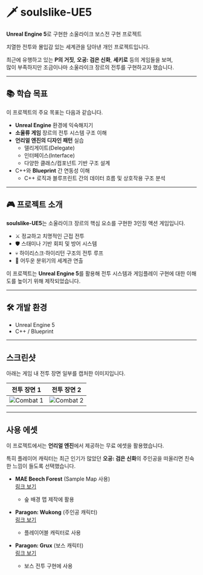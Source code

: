# 🗡️ soulslike-UE5

**Unreal Engine 5**로 구현한 소울라이크 보스전 구현 프로젝트  

치열한 전투와 몰입감 있는 세계관을 담아낸 개인 프로젝트입니다.  

최근에 유행하고 있는 **P의 거짓**, **오공: 검은 신화**, **세키로** 등의 게임들을 보며,  
많이 부족하지만 조금이나마 소울라이크 장르의 전투를 구현하고자 했습니다.

---

## 📚 학습 목표

이 프로젝트의 주요 목표는 다음과 같습니다.

- **Unreal Engine** 환경에 익숙해지기  
- **소울류 게임** 장르의 전투 시스템 구조 이해  
- **언리얼 엔진의 디자인 패턴** 실습  
  - 델리게이트(Delegate)  
  - 인터페이스(Interface)  
  - 다양한 클래스/컴포넌트 기반 구조 설계  
- C++와 **Blueprint** 간 연동성 이해  
  - C++ 로직과 블루프린트 간의 데이터 흐름 및 상호작용 구조 분석

---

## 🎮 프로젝트 소개

**soulslike-UE5**는 소울라이크 장르의 핵심 요소를 구현한 3인칭 액션 게임입니다.

- ⚔️ 정교하고 치명적인 근접 전투  
- 🛡️ 스태미나 기반 회피 및 방어 시스템  
- 💀 하이리스크·하이리턴 구조의 전투 루프  
- 🌌 어두운 분위기의 세계관 연출  

이 프로젝트는 **Unreal Engine 5**를 활용해 전투 시스템과 게임플레이 구현에 대한 이해도를 높이기 위해 제작되었습니다.

---

## 🛠️ 개발 환경

- Unreal Engine 5  
- C++ / Blueprint  

---

## 스크린샷

아래는 게임 내 전투 장면 일부를 캡처한 이미지입니다.

| 전투 장면 1 | 전투 장면 2 |
|------------|------------|
| ![Combat 1](https://www.dropbox.com/scl/fi/f235v01nsurj449spdasz/1.png?raw=1) | ![Combat 2](https://www.dropbox.com/scl/fi/1iv77p6s3eo4rd7w1jiko/2.png?raw=1) |


---

## 사용 에셋

이 프로젝트에서는 **언리얼 엔진**에서 제공하는 무료 에셋을 활용했습니다.  

특히 플레이어 캐릭터는 최근 인기가 많았던 **오공: 검은 신화**의 주인공을 떠올리면 친숙한 느낌이 들도록 선택했습니다.  

- **MAE Beech Forest** (Sample Map 사용)  
  [링크 보기](https://www.fab.com/listings/e8f4e844-fc25-4f8a-80cd-6e03c6bff2f9)  
  - 숲 배경 맵 제작에 활용

- **Paragon: Wukong** (주인공 캐릭터)  
  [링크 보기](https://www.fab.com/listings/27054d0c-c26e-4fe3-b6f9-fa778dfcb8b6)  
  - 플레이어블 캐릭터로 사용

- **Paragon: Grux** (보스 캐릭터)  
  [링크 보기](https://www.fab.com/listings/8c4bac2c-f7f7-4632-a644-47f4e104f5d8)  
  - 보스 전투 구현에 사용
